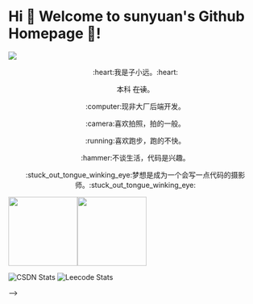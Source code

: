 
# Hi 🎉 Welcome to sunyuan's Github Homepage  👋!

<img src="https://readme-typing-svg.herokuapp.com/?lines=Welcome,%20visitor!;Hello%20Github、Hello%20World!&font=Roboto" align = "center" />

<!--
<div align= "center">
<p>
<img src="https://img.shields.io/static/v1?label=Program&message=Java&color=blue"/>
<a href="https://blog.csdn.net/qq_45796667?spm=1018.2226.3001.5343"><img src="https://img.shields.io/static/v1?label=Blog&message=CSDN&color=red"/></a>
<a href="https://www.xixihaha.tech"><img src="https://img.shields.io/static/v1?label=Home&message=HomePage&color=cyan"/></a>
<img src="https://visitor-badge.glitch.me/badge?page_id=https://github.com/sunyuan686&right_color=red" />
</p>
</div>
-->



<div align="center">
<p>:heart:我是子小远。:heart:</p>
<p>本科 <s>在读</s>。</p>
<p>:computer:现非大厂后端开发。</p>
<p>:camera:喜欢拍照，拍的一般。</p>
<p>:running:喜欢跑步，跑的不快。</p>
<p>:hammer:不谈生活，代码是兴趣。</p>
<p>:stuck_out_tongue_winking_eye:梦想是成为一个会写一点代码的摄影师。:stuck_out_tongue_winking_eye:</p>
</div>




<!--
**sunyuan686/sunyuan686** is a ✨ _special_ ✨ repository because its `README.md` (this file) appears on your GitHub profile.

Here are some ideas to get you started:

- 🔭 I’m currently working on ...
- 🌱 I’m currently learning ...
- 👯 I’m looking to collaborate on ...
- 🤔 I’m looking for help with ...
- 💬 Ask me about ...
- 📫 How to reach me: ...
- 😄 Pronouns: ...
- ⚡ Fun fact: ...

<!--
![Github Stats](https://github-readme-stats.vercel.app/api?username=sunyuan686&show_icons=true&count_private=true)
-->

<img align="" height="137px" src="https://github-readme-stats.vercel.app/api?username=sunyuan686&hide_title=true&hide_border=true&show_icons=true&include_all_commits=true&line_height=21" /><img align="" height="137px" src="https://github-readme-stats.vercel.app/api/top-langs/?username=sunyuan686&hide_title=true&hide_border=true&layout=compact" />

![CSDN Stats](https://stats.justsong.cn/api/csdn?id=qq_45796667&)
![Leecode Stats](https://stats.justsong.cn/api/leetcode?username=sunyuan686&cn=true)


<!--
![](https://activity-graph.herokuapp.com/graph?username=sunyuan686&theme=github)
![Most Used Languages](https://github-readme-stats.vercel.app/api/top-langs/?username=sunyuan686&layout=compact)
-->
-->
